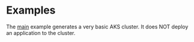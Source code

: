# Examples
The [main](examples/main/) example generates a very basic AKS cluster.  It does NOT deploy an application to the cluster.
